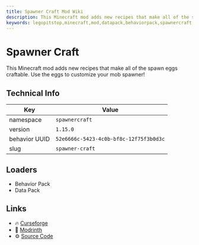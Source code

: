 ```yaml
---
title: Spawner Craft Mod Wiki
description: This Minecraft mod adds new recipes that make all of the spawn eggs craftable. Use the eggs to customize your mob spawner!
keywords: legopitstop,minecraft,mod,datapack,behaviorpack,spawnercraft,spawer craft,recipes
---
```


# Spawner Craft

This Minecraft mod adds new recipes that make all of the spawn eggs craftable. Use the eggs to customize your mob spawner!

## Technical Info

| Key           | Value                                  |
| ------------- | -------------------------------------- |
| namespace     | `spawnercraft`                         |
| version       | `1.15.0`                               |
| behavior UUID | `52e6666c-5423-4c0b-bf8c-12f75f3b0d3c` |
| slug          | `spawner-craft`                        |

## Loaders

- Behavior Pack
- Data Pack

## Links

- :fire: [Curseforge](https://www.curseforge.com/minecraft/customization/spawner-craft-datapack)
- :wrench: [Modrinth](https://modrinth.com/datapack/spawner-craft-datapack)
- :gear: [Source Code](https://github.com/lpsmods/spawner-craft)
